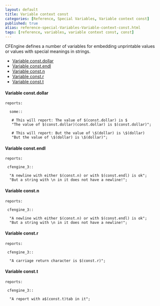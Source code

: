 ```yaml
---
layout: default
title: Variable context const
categories: [Reference, Special Variables, Variable context const]
published: true
alias: reference-special-Variables-Variable-context-const.html
tags: [reference, variables, variable context const, const]
---
```



CFEngine defines a number of variables for embedding unprintable values
or values with special meanings in strings.

-   [Variable const.dollar](#Variable-const_002edollar)
-   [Variable const.endl](#Variable-const_002eendl)
-   [Variable const.n](#Variable-const_002en)
-   [Variable const.r](#Variable-const_002er)
-   [Variable const.t](#Variable-const_002et)

#### Variable const.dollar

  

```cf3
reports:

  some::

   # This will report: The value of $(const.dollar) is $
   "The value of $(const.dollar)(const.dollar) is $(const.dollar)";

   # This will report: But the value of \$(dollar) is \$(dollar)
   "But the value of \$(dollar) is \$(dollar)";
```

#### Variable const.endl

  

```cf3
reports:

 cfengine_3::

  "A newline with either $(const.n) or with $(const.endl) is ok";
  "But a string with \n in it does not have a newline!";
```

#### Variable const.n

  

```cf3
reports:

 cfengine_3::

  "A newline with either $(const.n) or with $(const.endl) is ok";
  "But a string with \n in it does not have a newline!";
```

#### Variable const.r

  

```cf3
reports:

 cfengine_3::

  "A carriage return character is $(const.r)";
```

#### Variable const.t

  

```cf3
reports:

 cfengine_3::

  "A report with a$(const.t)tab in it";
```
